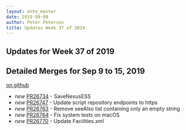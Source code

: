 ```yaml
---
layout: onto_master
date: 2019-09-09
author: Peter Peterson
title: Updates Week 37 of 2019
---
```

Updates for Week 37 of 2019
---------------------------

Detailed Merges for Sep 9 to 15, 2019
-------------------------------------
[on github](https://github.com/mantidproject/mantid/pulls?q=is%3Apr+merged%3A2019-09-10..2019-09-15)

* *new* [PR26734](https://github.com/mantidproject/mantid/pull/26734) - SaveNexusESS
* *new* [PR26747](https://github.com/mantidproject/mantid/pull/26747) - Update script repository endpoints to https
* *new* [PR26763](https://github.com/mantidproject/mantid/pull/26763) - Remove seeAlso list containing only an empty string
* *new* [PR26764](https://github.com/mantidproject/mantid/pull/26764) - Fix system tests on macOS
* *new* [PR26770](https://github.com/mantidproject/mantid/pull/26770) - Update Facilities.xml
